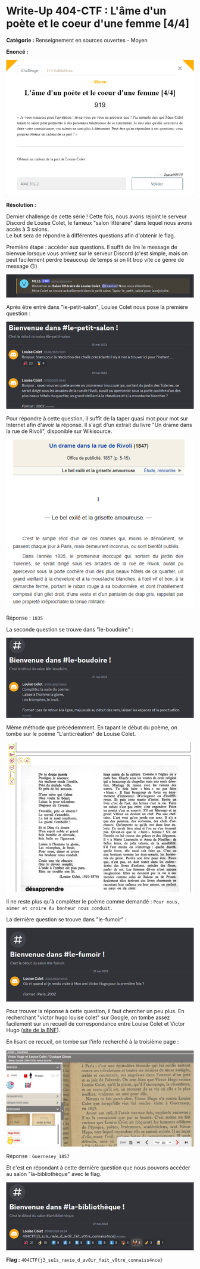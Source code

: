 # Write-Up 404-CTF : L'âme d'un poète et le coeur d'une femme [4/4]

__Catégorie :__ Renseignement en sources ouvertes - Moyen

**Enoncé :**

![Enoncé du challenge](images/enonce.png)

**Résolution :**

Dernier challenge de cette série ! Cette fois, nous avons rejoint le serveur Discord de Louise Colet, le fameux "salon littéraire" dans lequel nous avons accès à 3 salons.  
Le but sera de répondre à différentes questions afin d'obtenir le flag.

Première étape : accéder aux questions. Il suffit de lire le message de bienvue lorsque vous arrivez sur le serveur Discord (c'est simple, mais on peut facilement perdre beaucoup de temps si on lit trop vite ce genre de message 🙃)

![Message de bienvenue](images/bienvenue.png)

Après être entré dans "le-petit-salon", Louise Colet nous pose la première question :

![Le petit salon](images/petit_salon.png)

Pour répondre à cette question, il suffit de la taper quasi mot pour mot sur Internet afin d'avoir la réponse. Il s'agit d'un extrait du livre "Un drame dans la rue de Rivoli", disponible sur Wikisource.

![Réponse 1](images/rep1.png)

Réponse : `1835`

La seconde question se trouve dans "le-boudoire" :

![Le boudoire](images/boudoire.png)

Même méthode que précédemment. En tapant le début du poème, on tombe sur le poème "L'anticréation" de Louise Colet.

![Réponse 2](images/rep2.png)

Il ne reste plus qu'à compléter le poème comme demandé : `Pour nous, aimer et croire Au bonheur nous conduit.`

La dernière question se trouve dans "le-fumoir" :

![Le fumoir](images/fumoir.png)

Pour trouver la réponse à cette question, il faut chercher un peu plus. En recherchant "victor hugo louise colet" sur Google, on tombe assez facilement sur un recueil de correspondance entre Louise Colet et Victor Hugo ([site de la BNF](https://gallica.bnf.fr/ark:/12148/bpt6k8572147)).

En lisant ce recueil, on tombe sur l'info recherché à la troisième page :

![Réponse 3](images/rep3.png)

Réponse : `Guernesey_1857`

Et c'est en répondant à cette dernière question que nous pouvons accéder au salon "la-bibliothèque" avec le flag.

![La bibliothèque](images/bibliotheque.png)

**Flag :** `404CTF{j3_su1s_ravie_d_av0ir_fait_v0tre_connaiss4nce}`